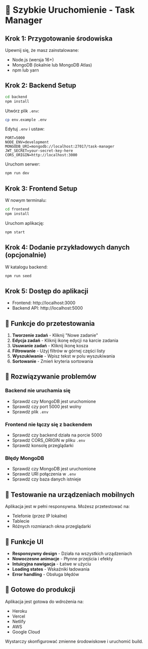 # 🚀 Szybkie Uruchomienie - Task Manager

## Krok 1: Przygotowanie środowiska

Upewnij się, że masz zainstalowane:
- Node.js (wersja 16+)
- MongoDB (lokalnie lub MongoDB Atlas)
- npm lub yarn

## Krok 2: Backend Setup

```bash
cd backend
npm install
```

Utwórz plik `.env`:
```bash
cp env.example .env
```

Edytuj `.env` i ustaw:
```env
PORT=5000
NODE_ENV=development
MONGODB_URI=mongodb://localhost:27017/task-manager
JWT_SECRET=your-secret-key-here
CORS_ORIGIN=http://localhost:3000
```

Uruchom serwer:
```bash
npm run dev
```

## Krok 3: Frontend Setup

W nowym terminalu:
```bash
cd frontend
npm install
```

Uruchom aplikację:
```bash
npm start
```

## Krok 4: Dodanie przykładowych danych (opcjonalnie)

W katalogu backend:
```bash
npm run seed
```

## Krok 5: Dostęp do aplikacji

- Frontend: http://localhost:3000
- Backend API: http://localhost:5000

## 🎯 Funkcje do przetestowania

1. **Tworzenie zadań** - Kliknij "Nowe zadanie"
2. **Edycja zadań** - Kliknij ikonę edycji na karcie zadania
3. **Usuwanie zadań** - Kliknij ikonę kosza
4. **Filtrowanie** - Użyj filtrów w górnej części listy
5. **Wyszukiwanie** - Wpisz tekst w polu wyszukiwania
6. **Sortowanie** - Zmień kryteria sortowania

## 🔧 Rozwiązywanie problemów

### Backend nie uruchamia się
- Sprawdź czy MongoDB jest uruchomione
- Sprawdź czy port 5000 jest wolny
- Sprawdź plik `.env`

### Frontend nie łączy się z backendem
- Sprawdź czy backend działa na porcie 5000
- Sprawdź CORS_ORIGIN w pliku `.env`
- Sprawdź konsolę przeglądarki

### Błędy MongoDB
- Sprawdź czy MongoDB jest uruchomione
- Sprawdź URI połączenia w `.env`
- Sprawdź czy baza danych istnieje

## 📱 Testowanie na urządzeniach mobilnych

Aplikacja jest w pełni responsywna. Możesz przetestować na:
- Telefonie (przez IP lokalne)
- Tablecie
- Różnych rozmiarach okna przeglądarki

## 🎨 Funkcje UI

- **Responsywny design** - Działa na wszystkich urządzeniach
- **Nowoczesne animacje** - Płynne przejścia i efekty
- **Intuicyjna nawigacja** - Łatwe w użyciu
- **Loading states** - Wskaźniki ładowania
- **Error handling** - Obsługa błędów

## 🚀 Gotowe do produkcji

Aplikacja jest gotowa do wdrożenia na:
- Heroku
- Vercel
- Netlify
- AWS
- Google Cloud

Wystarczy skonfigurować zmienne środowiskowe i uruchomić build.













